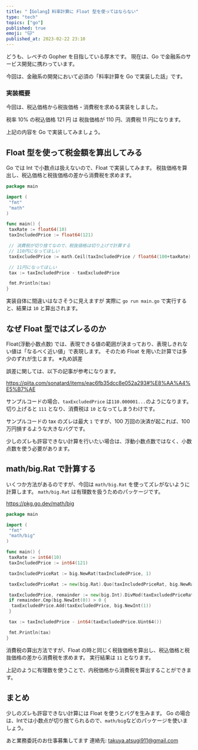 ```yaml
---
title: "【Golang】料率計算に Float 型を使ってはならない"
type: "tech"
topics: ["go"]
published: true
emoji: "🐱"
published_at: 2023-02-22 23:10
---
```


どうも、レベチの Gopher を目指している厚木です。
現在は、Go で金融系のサービス開発に携わっています。

今回は、金融系の開発において必須の「料率計算を Go で実装した話」です。

### 実装概要

今回は、税込価格から税抜価格・消費税を求める実装をしました。

税率 10% の税込価格 121 円 は
税抜価格が 110 円、消費税 11 円になります。

上記の内容を Go で実装してみましょう。

## Float 型を使って税金額を算出してみる

Go では Int で小数点は扱えないので、Float で実装してみます。
税抜価格を算出し、税込価格と税抜価格の差から消費税を求めます。

```go
package main

import (
 "fmt"
 "math"
)

func main() {
 taxRate := float64(10)
 taxIncludedPrice := float64(121)

 // 消費税が切り捨てなので、税抜価格は切り上げで計算する
 // 110円になってほしい
 taxExcludedPrice := math.Ceil(taxIncludedPrice / float64(100+taxRate) * 100)

 // 11円になってほしい
 tax := taxIncludedPrice - taxExcludedPrice

 fmt.Println(tax)
}
```

実装自体に間違いはなさそうに見えますが
実際に `go run main.go` で実行すると、結果は `10` と算出されます。

## なぜ Float 型ではズレるのか

Float(浮動小数点数) では、表現できる値の範囲が決まっており、表現しきれない値は「なるべく近い値」で表現します。
そのため Float を用いた計算では多少のずれが生じます。
※丸め誤差

誤差に関しては、以下の記事が参考になります。

<https://qiita.com/sonatard/items/eac6fb35dcc8e052a293#%E8%AA%A4%E5%B7%AE>

サンプルコードの場合、`taxExcludedPrice` は`110.000001...`のようになります。
切り上げると `111` となり、消費税は `10` となってしまうわけです。

サンプルコードの tax のズレは最大 `1` ですが、100 万回の決済が起これば、100 万円損するような大きなバグです。

少しのズレも許容できない計算を行いたい場合は、浮動小数点数ではなく、小数点数を使う必要があります。

## math/big.Rat で計算する

いくつか方法があるのですが、今回は `math/big.Rat` を使ってズレがないように計算します。
`math/big.Rat` は有理数を扱うためのパッケージです。

<https://pkg.go.dev/math/big>

```go
package main

import (
 "fmt"
 "math/big"
)

func main() {
 taxRate := int64(10)
 taxIncludedPrice := int64(121)

 taxIncludedPriceRat := big.NewRat(taxIncludedPrice, 1)

 taxExcludedPriceRat := new(big.Rat).Quo(taxIncludedPriceRat, big.NewRat(100+taxRate, 100))

 taxExcludedPrice, remainder := new(big.Int).DivMod(taxExcludedPriceRat.Num(), taxExcludedPriceRat.Denom(), new(big.Int))
 if remainder.Cmp(big.NewInt(0)) > 0 {
  taxExcludedPrice.Add(taxExcludedPrice, big.NewInt(1))
 }

 tax := taxIncludedPrice - int64(taxExcludedPrice.Uint64())

 fmt.Println(tax)
}
```

消費税の算出方法ですが、Float の時と同じく税抜価格を算出し、税込価格と税抜価格の差から消費税を求めます。
実行結果は `11` となります。

上記のように有理数を使うことで、内税価格から消費税を算出することができます。

## まとめ

少しのズレも許容できない計算には Float を使うとバグを生みます。
Go の場合は、Intでは小数点が切り捨てられるので、`math/big`などのパッケージを使いましょう。

あと業務委託のお仕事募集してます
連絡先: takuya.atsugi911@gmail.com
